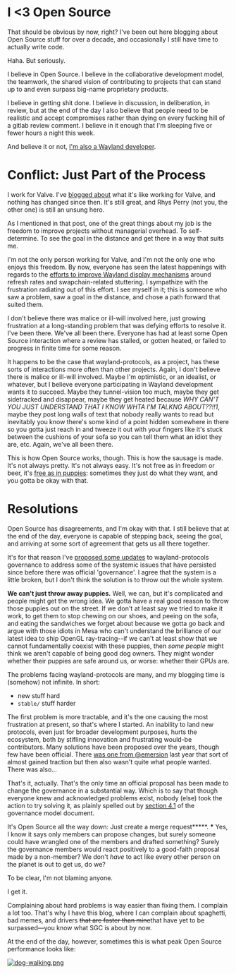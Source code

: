 # I <3 Open Source
That should be obvious by now, right? I've been out here blogging about Open Source stuff for over a decade, and occasionally I still have time to actually write code.

Haha. But seriously.

I believe in Open Source. I believe in the collaborative development model, the teamwork, the shared vision of contributing to projects that can stand up to and even surpass big-name proprietary products.

I believe in getting shit done. I believe in discussion, in deliberation, in review, but at the end of the day I also believe that people need to be realistic and accept compromises rather than dying on every fucking hill of a gitlab review comment. I believe in it enough that I'm sleeping five or fewer hours a night this week.

And believe it or not, [I'm also a Wayland developer](https://gitlab.freedesktop.org/wayland/wayland-protocols/-/blob/main/stable/xdg-shell/README).

# Conflict: Just Part of the Process
I work for Valve. I've [blogged about]({{site.url}}/unsung/) what it's like working for Valve, and nothing has changed since then. It's still great, and Rhys Perry (not you, the other one) is still an unsung hero.

As I mentioned in that post, one of the great things about my job is the freedom to improve projects without managerial overhead. To self-determine. To see the goal in the distance and get there in a way that suits me.

I'm not the only person working for Valve, and I'm not the only one who enjoys this freedom. By now, everyone has seen the latest happenings with regards to the [efforts to improve Wayland display mechanisms](https://gitlab.freedesktop.org/mesa/mesa/-/merge_requests/31329) around refresh rates and swapchain-related stuttering. I sympathize with the frustration radiating out of this effort. I see myself in it; this is someone who saw a problem, saw a goal in the distance, and chose a path forward that suited them.

I don't believe there was malice or ill-will involved here, just growing frustration at a long-standing problem that was defying efforts to resolve it. I've been there. We've all been there. Everyone has had at least some Open Source interaction where a review has stalled, or gotten heated, or failed to progress in finite time for some reason.

It happens to be the case that wayland-protocols, as a project, has these sorts of interactions more often than other projects. Again, I don't believe there is malice or ill-will involved. Maybe I'm optimistic, or an idealist, or whatever, but I believe everyone participating in Wayland development wants it to succeed. Maybe they tunnel-vision too much, maybe they get sidetracked and disappear, maybe they get heated because *WHY CAN'T YOU JUST UNDERSTAND THAT I KNOW WHTA I'M TALKNG ABOUT??!!1*, maybe they post long walls of text that nobody really wants to read but inevitably you know there's some kind of a point hidden somewhere in there so you gotta just reach in and tweeze it out with your fingers like it's stuck between the cushions of your sofa so you can tell them what an idiot they are, etc. Again, we've all been there.

This is how Open Source works, though. This is how the sausage is made. It's not always pretty. It's not always easy. It's not free as in freedom or beer, it's [free as in puppies](https://opensource.com/article/17/2/hidden-costs-free-software): sometimes they just do what they want, and you gotta be okay with that.

# Resolutions
Open Source has disagreements, and I'm okay with that. I still believe that at the end of the day, everyone is capable of stepping back, seeing the goal, and arriving at some sort of agreement that gets us all there together.

It's for that reason I've [proposed some updates](https://gitlab.freedesktop.org/wayland/wayland-protocols/-/merge_requests/339) to wayland-protocols governance to address some of the systemic issues that have persisted since before there was official 'governance'. I agree that the system is a little broken, but I don't think the solution is to throw out the whole system.

**We can't just throw away puppies.** Well, we can, but it's complicated and people might get the wrong idea. We gotta have a real good reason to throw those puppies out on the street. If we don't at least say we tried to make it work, to get them to stop chewing on our shoes, and peeing on the sofa, and eating the sandwiches we forget about because we gotta go back and argue with those idiots in Mesa who can't understand the brilliance of our latest idea to ship OpenGL ray-tracing--if we can't at least show that we cannot fundamentally coexist with these puppies, then *some people* might think we aren't capable of being good dog owners. They might wonder whether their puppies are safe around us, or worse: whether their GPUs are.

The problems facing wayland-protocols are many, and my blogging time is (somehow) not infinite. In short:
* new stuff hard
* `stable/` stuff harder

The first problem is more tractable, and it's the one causing the most frustration at present, so that's where I started. An inability to land new protocols, even just for broader development purposes, hurts the ecosystem, both by stifling innovation and frustrating would-be contributors. Many solutions have been proposed over the years, though few have been official. There [was one from @emersion](https://gitlab.freedesktop.org/wayland/wayland-protocols/-/merge_requests/192) last year that sort of almost gained traction but then also wasn't quite what people wanted. There was also...

That's it, actually. That's the only time an official proposal has been made to change the governance in a substantial way. Which is to say that though everyone knew and acknowledged problems exist, nobody (else) took the action to try solving it, as plainly spelled out by [section 4.1](https://gitlab.freedesktop.org/wayland/wayland-protocols/-/blob/main/GOVERNANCE.md) of the governance model document.

It's Open Source all the way down: Just create a merge request**\***.
**\*** Yes, I know it says only members can propose changes, but surely someone could have wrangled one of the members and drafted something? Surely the governance members would react positively to a good-faith proposal made by a non-member? We don't *have* to act like every other person on the planet is out to get us, do we?

To be clear, I'm not blaming anyone.

I get it.

Complaining about hard problems is way easier than fixing them. I complain a lot too. That's why I have this blog, where I can complain about spaghetti, bad memes, and drivers ~~that are faster than mine~~that have yet to be surpassed—you know what SGC is about by now.

At the end of the day, however, sometimes this is what peak Open Source performance looks like:

[![dog-walking.png]({{site.url}}/assets/dog-walking.png)]({{site.url}}/assets/dog-walking.png)